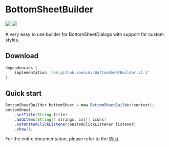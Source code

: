 # BottomSheetBuilder
[![](https://jitpack.io/v/koenidv/BottomSheetBuilder.svg)](https://jitpack.io/#koenidv/BottomSheetBuilder)
![](https://img.shields.io/badge/minSdkVersion-14-blue.svg)

A very easy to use builder for BottomSheetDialogs with support for custom styles.

## Download
```gradle
dependencies {
    implementation 'com.github.koenidv:BottomSheetBuilder:v1.1'
}
```

## Quick start
```java
BottomSheetBuilder bottomSheet = new BottomSheetBuilder(context);
bottomSheet
    .setTitle(String title)
    .addItems(String[] strings, int[] icons)
    .setOnItemClickListener(onItemClickListener listener)
    .show();
```

For the entire documentation, please refer to the [Wiki](https://github.com/koenidv/BottomSheetBuilder/wiki).
